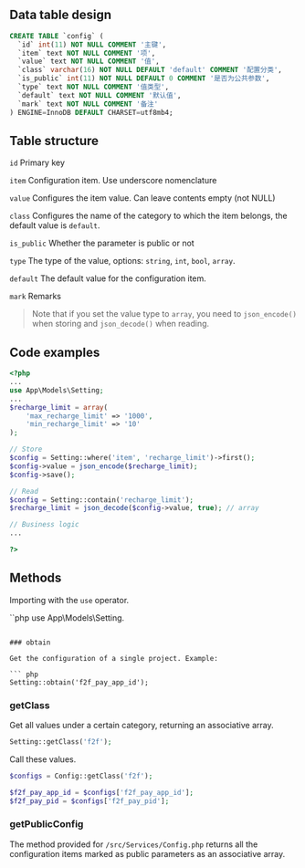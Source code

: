 ## Data table design

```sql
CREATE TABLE `config` (
  `id` int(11) NOT NULL COMMENT '主键',
  `item` text NOT NULL COMMENT '项',
  `value` text NOT NULL COMMENT '值',
  `class` varchar(16) NOT NULL DEFAULT 'default' COMMENT '配置分类',
  `is_public` int(11) NOT NULL DEFAULT 0 COMMENT '是否为公共参数',
  `type` text NOT NULL COMMENT '值类型',
  `default` text NOT NULL COMMENT '默认值',
  `mark` text NOT NULL COMMENT '备注'
) ENGINE=InnoDB DEFAULT CHARSET=utf8mb4;
```

## Table structure

`id` Primary key

`item` Configuration item. Use underscore nomenclature

`value` Configures the item value. Can leave contents empty (not NULL)

`class` Configures the name of the category to which the item belongs, the default value is `default`. 

`is_public` Whether the parameter is public or not

`type` The type of the value, options: `string`, `int`, `bool`, `array`.

`default` The default value for the configuration item.

`mark` Remarks

> Note that if you set the value type to `array`, you need to `json_encode()` when storing and `json_decode()` when reading.

## Code examples

```php
<?php
...
use App\Models\Setting;
...
$recharge_limit = array(
    'max_recharge_limit' => '1000',
    'min_recharge_limit' => '10'
);

// Store
$config = Setting::where('item', 'recharge_limit')->first();
$config->value = json_encode($recharge_limit);
$config->save();

// Read
$config = Setting::contain('recharge_limit');
$recharge_limit = json_decode($config->value, true); // array

// Business logic
...

?>
```
## Methods

Importing with the ``use`` operator.

``php
use App\Models\Setting.
```

### obtain

Get the configuration of a single project. Example:

``` php
Setting::obtain('f2f_pay_app_id');
```

### getClass

Get all values under a certain category, returning an associative array.

```php
Setting::getClass('f2f');
```

Call these values.

```php
$configs = Config::getClass('f2f');

$f2f_pay_app_id = $configs['f2f_pay_app_id'];
$f2f_pay_pid = $configs['f2f_pay_pid'];
```

### getPublicConfig

The method provided for `/src/Services/Config.php` returns all the configuration items marked as public parameters as an associative array.
